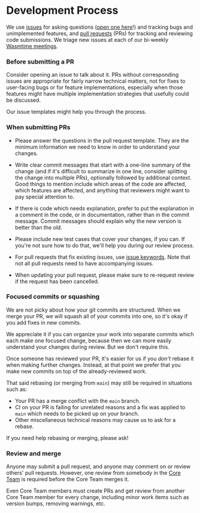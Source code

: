 # Development Process

We use [issues] for asking questions ([open one here][newissue]!) and tracking
bugs and unimplemented features, and [pull requests] (PRs) for tracking and
reviewing code submissions. We triage new issues at each of our bi-weekly
[Wasmtime meetings][meetings].

### Before submitting a PR

Consider opening an issue to talk about it. PRs without corresponding issues
are appropriate for fairly narrow technical matters, not for fixes to
user-facing bugs or for feature implementations, especially when those features
might have multiple implementation strategies that usefully could be discussed.

Our issue templates might help you through the process.

### When submitting PRs

 - Please answer the questions in the pull request template. They are the
   minimum information we need to know in order to understand your changes.

 - Write clear commit messages that start with a one-line summary of the
   change (and if it's difficult to summarize in one line, consider
   splitting the change into multiple PRs), optionally followed by
   additional context. Good things to mention include which areas of the
   code are affected, which features are affected, and anything that
   reviewers might want to pay special attention to.

 - If there is code which needs explanation, prefer to put the explanation in a
   comment in the code, or in documentation, rather than in the commit message.
   Commit messages should explain why the new version is better than the old.

 - Please include new test cases that cover your changes, if you can. If you're
   not sure how to do that, we'll help you during our review process.

 - For pull requests that fix existing issues, use [issue keywords]. Note that
   not all pull requests need to have accompanying issues.

 - When updating your pull request, please make sure to re-request review if
   the request has been cancelled.

### Focused commits or squashing

We are not picky about how your git commits are structured. When we merge your
PR, we will squash all of your commits into one, so it's okay if you add fixes
in new commits.

We appreciate it if you can organize your work into separate commits which each
make one focused change, because then we can more easily understand your
changes during review. But we don't require this.

Once someone has reviewed your PR, it's easier for us if you _don't_ rebase it
when making further changes. Instead, at that point we prefer that you make new
commits on top of the already-reviewed work.

That said rebasing (or merging from `main`) may still be required in situations
such as:

* Your PR has a merge conflict with the `main` branch.
* CI on your PR is failing for unrelated reasons and a fix was applied to `main`
  which needs to be picked up on your branch.
* Other miscellaneous technical reasons may cause us to ask for a rebase.

If you need help rebasing or merging, please ask!

### Review and merge

Anyone may submit a pull request, and anyone may comment on or review others'
pull requests. However, one review from somebody in the [Core Team] is required
before the Core Team merges it.

Even Core Team members must create PRs and get review from another Core Team
member for every change, including minor work items such as version bumps,
removing warnings, etc.

[issues]: https://guides.github.com/features/issues/
[pull requests]: https://help.github.com/articles/about-pull-requests/
[issue keywords]: https://help.github.com/articles/closing-issues-using-keywords/
[Core Team]: https://github.com/orgs/bytecodealliance/people/
[newissue]: https://github.com/bytecodealliance/wasmtime/issues/new
[meetings]: https://github.com/bytecodealliance/meetings/tree/main/wasmtime
